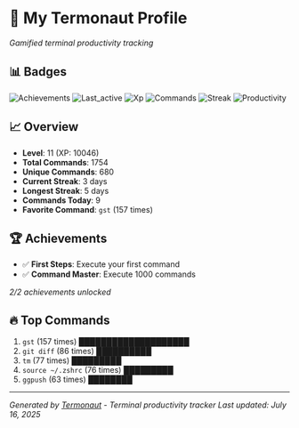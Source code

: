 # 🚀 My Termonaut Profile

*Gamified terminal productivity tracking*

## 📊 Badges

![Achievements](https://img.shields.io/badge/Achievements-5%2F10-blue?style=flat-square&logo=terminal&logoColor=white) ![Last_active](https://img.shields.io/badge/Last+Active-2h+ago-green?style=flat-square&logo=terminal&logoColor=white) ![Xp](https://img.shields.io/badge/XP-Level+11+%2810046%2F14400%29-blue?style=flat-square&logo=terminal&logoColor=white) ![Commands](https://img.shields.io/badge/Commands-1754-blue?style=flat-square&logo=terminal&logoColor=white) ![Streak](https://img.shields.io/badge/Streak-3+days-green?style=flat-square&logo=terminal&logoColor=white) ![Productivity](https://img.shields.io/badge/Productivity-80.0%25-green?style=flat-square&logo=terminal&logoColor=white) 

## 📈 Overview

- **Level**: 11 (XP: 10046)
- **Total Commands**: 1754
- **Unique Commands**: 680
- **Current Streak**: 3 days
- **Longest Streak**: 5 days
- **Commands Today**: 9
- **Favorite Command**: `gst` (157 times)

## 🏆 Achievements

- ✅ **First Steps**: Execute your first command
- ✅ **Command Master**: Execute 1000 commands

*2/2 achievements unlocked*

## 🔥 Top Commands

1. `gst` (157 times) ████████████████████
2. `git diff` (86 times) ██████████
3. `tm` (77 times) █████████
4. `source ~/.zshrc` (76 times) █████████
5. `ggpush` (63 times) ████████

---

*Generated by [Termonaut](https://github.com/oiahoon/termonaut) - Terminal productivity tracker*
*Last updated: July 16, 2025*

